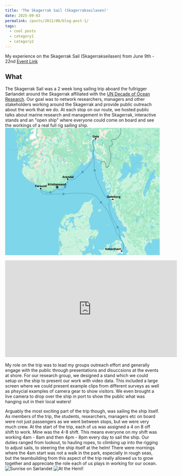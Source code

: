 ```yaml
---
title: 'The Skagerrak Sail (Skagerrakseilasen)'
date: 2025-09-03
permalink: /posts/2012/08/blog-post-1/
tags:
  - cool posts
  - category1
  - category2
---
```


My experience on the Skagerrak Sail (Skagerrakseilasen) from June 9th - 22nd
[Event Link](https://www.skagerrakseilasen.no/)

What 
------
The Skagerrak Sail was a 2 week long sailing trip aboard the fullrigger Sørlandet around the Skagerrak affiliated with the [UN Decade of Ocean Research](https://oceandecade.org/). Our goal was to network researchers, managers and other stakeholders working around the Skagerrak and provide public outreach about the work that we do. At each stop on our route, we hosted public talks about marine research and management in the Skagerrak, interactive stands and an "open ship" where everyone could come on board and see the workings of a real full rig sailing ship.
![Sail Route](/images/sjokart-1024x841.jpg)

<iframe width="560" height="315"
src="https://www.youtube.com/watch?v=QVAIRygtjxc" 
frameborder="0" 
allow="accelerometer; autoplay; encrypted-media; gyroscope; picture-in-picture" 
allowfullscreen></iframe>

My role on the trip was to lead my groups outreach effort and generally engage with the public through presentations and disuccsions at the events at shore. For our research group, we designed a stand which we could setup on the ship to present our work with video data. This included a large screen where we could present example clips from different surveys as well as phsycial examples of camera gear to show visitors. We even brought a live camera to drop over the ship in port to show the public what was hanging out in their local waters!

Arguably the most exciting part of the trip though, was sailing the ship itself. As members of the trip, the students, researchers, managers etc on board were not just passengers as we went between stops, but we were very much crew. At the start of the trip, each of us was assigned a 4 on 8 off shift to work. Mine was the 4-8 shift. This means everyone on my shift was working 4am - 8am and then 4pm - 8pm every day to sail the ship. Our duties ranged from lookout, to hauling ropes, to climbing up into the rigging to adjust sails, to steering the ship itself at the helm! There were mornings where the 4am start was not a walk in the park, especially in rough seas, but the teambuilding from this aspect of the trip really allowed us to grow together and appreciate the role each of us plays in working for our ocean.
![Sunrise on Sørlandet](/images/sørlandet_sunrise.jpg)
![At the Heml!](/images/sørlandet_helm.jpg)



